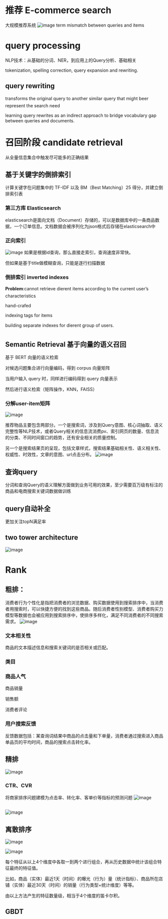 # 推荐   E-commerce search
大规模推荐系统
![image](https://github.com/zhang-mickey/Learn-to-rank-model/assets/145342600/325a1634-793c-424d-b36e-cc74b653e7f3)
term mismatch between queries and items
#  query processing
NLP技术：从基础的分词、NER，到应用上的Query分析、基础相关

tokenization, spelling correction, query expansion and rewriting.
## query rewriting 
transforms the original query to
another similar query that might beer represent the search need 

learning query
rewrites  as an indirect approach to bridge vocabulary gap
between queries and documents. 


#  召回阶段  candidate retrieval
从全量信息集合中触发尽可能多的正确结果 

## 基于关键字的倒排索引
计算关键字在问题集中的 TF-IDF 以及 BM（Best Matching）25 得分，并建立倒排索引表

### 第三方库 Elasticsearch 
elasticsearch是面向文档（Document）存储的，可以是数据库中的一条商品数据，一个订单信息。文档数据会被序列化为json格式后存储在elasticsearch中


### 正向索引
![image](https://github.com/zhang-mickey/Learn-to-rank-model/assets/145342600/320d2b75-e897-4b5c-9983-0436215b886a)
如果是根据id查询，那么直接走索引，查询速度非常快。

但如果是基于title做模糊查询，只能是逐行扫描数据
### 倒排索引 inverted indexes 

**Problem**:cannot retrieve dierent items according to the current
user’s characteristics

hand-crafed

indexing tags for items

 building separate indexes for dierent group of
users. 

## Semantic Retrieval  基于向量的语义召回
基于 BERT 向量的语义检索

对候选问题集合进行向量编码，得到 corpus 向量矩阵

当用户输入 query 时，同样进行编码得到 query 向量表示

然后进行语义检索（矩阵操作，KNN，FAISS）
### 分解user-item矩阵



![image](https://github.com/zhang-mickey/Learn-to-rank-model/assets/145342600/66a0a534-5d2a-4afd-b10f-dd170e21b91b)

推荐物品主要包含两部分。一个是搜索词，涉及到Query意图、核心词抽取、语义完整性等NLP技术，或者Query相关的信息流消费pv、索引网页的数量、信息流的分类、不同时间窗口的趋势，还有安全相关的质量控制。

另一个是搜索结果页的呈现，包括文章样式，搜索结果基础相关性、语义相关性、权威性、时效性，文章的意图、url点击分布。
![image](https://github.com/zhang-mickey/Learn-to-rank-model/assets/145342600/7a729f34-5e38-4d58-9294-1356cee76924)
## 查询query
分词和查询Query的语义理解方面做到业务可用的效果，至少需要百万级有标注的商品和电商搜索关键词数据做训练
## query自动补全
更加关注topN满足率 


## two tower architecture
![image](https://github.com/zhang-mickey/Learn-to-rank-model/assets/145342600/b125fecd-c93b-46a9-a401-46070f60aad2)

# Rank
## 粗排：
消费者行为个性化是指把消费者的浏览数据、购买数据使用到搜索排序中，当消费者用搜索时，可以快捷方便的找到这些商品。随后消费者性别模型、消费者购买力模型等数据也会被应用到搜索排序中，使排序多样化，满足不同消费者的不同搜索需求。
![image](https://github.com/zhang-mickey/Learn-to-rank-model/assets/145342600/a137786c-fc1c-45d6-a7aa-0da848c6465e)


### 文本相关性
商品的文本描述信息和搜索关键词的是否相关或匹配。
### 类目
### 商品人气
商品销量

销售额

消费者评论
### 用户搜索反馈
反馈数据包括：某查询词结果中商品的点击量和下单量，消费者通过搜索进入商品单品页的平均时间，商品的搜索点击转化率。
## 精排
![image](https://github.com/zhang-mickey/Learn-to-rank-model/assets/145342600/ff9f90fb-f702-4dcc-813f-2008e52878ca)
### CTR、CVR

将商家排序问题建模为点击率、转化率、客单价等指标的预测问题
![image](https://github.com/zhang-mickey/Learn-to-rank-model/assets/145342600/e48876bd-6d11-416a-911f-e4c50cb625de)

## 
![image](https://github.com/zhang-mickey/Learn-to-rank-model/assets/145342600/dfbcd1c7-5b9f-42dd-a952-a53605b5b00a)


##  离散排序 
![image](https://github.com/zhang-mickey/Learn-to-rank-model/assets/145342600/2066920d-0cb7-443d-a8b3-fff5d3f3b923)

![image](https://github.com/zhang-mickey/Learn-to-rank-model/assets/145342600/51bfa954-90b3-46ac-bc3f-f7e11ffbd74b)

每个特征从以上4个维度中各取一到两个进行组合，再从历史数据中统计该组合特征最终的特征值。

比如，商品（实体）最近1天（时间）的曝光（行为）量（统计指标）、商品所在店铺（实体）最近30天（时间）的销量（行为类型+统计维度）等等。

由以上方法产生的特征数量级，相当于4个维度的笛卡尔积。
## GBDT




 


